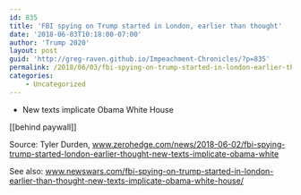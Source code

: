 ```yaml
---
id: 835
title: 'FBI spying on Trump started in London, earlier than thought'
date: '2018-06-03T10:18:00-07:00'
author: 'Trump 2020'
layout: post
guid: 'http://greg-raven.github.io/Impeachment-Chronicles/?p=835'
permalink: /2018/06/03/fbi-spying-on-trump-started-in-london-earlier-than-thought/
categories:
    - Uncategorized
---
```


- New texts implicate Obama White House

\[\[behind paywall\]\]

Source: Tyler Durden, www.zerohedge.com/news/2018-06-02/fbi-spying-trump-started-london-earlier-thought-new-texts-implicate-obama-white

See also: www.newswars.com/fbi-spying-on-trump-started-in-london-earlier-than-thought-new-texts-implicate-obama-white-house/